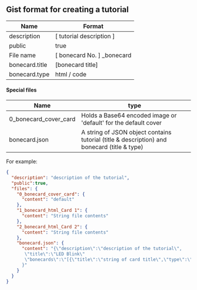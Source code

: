 ## Gist format for creating a tutorial

Name | Format
-------- | ---------------
description | [ tutorial description ]
public | true
File name | [ bonecard No. ] \_bonecard
bonecard.title | [bonecard title]
bonecard.type | html / code

#### Special files

Name | type
-------- | ------
0_bonecard_cover_card | Holds a Base64 encoded image or 'default' for the default cover
bonecard.json | A string of JSON object contains tutorial (title & description) and bonecard (title & type)

For example:

````json
{
  "description": "description of the tutorial",
  "public":true,
  "files": {
    "0_bonecard_cover_card": {
      "content": "default"
    },
    "1_bonecard_html_Card 1": {
      "content": "String file contents"
    },
    "2_bonecard_html_Card 2": {
      "content": "String file contents"
    },
    "bonecard.json": {
      "content": "{\"description\":\"description of the tutorial\",
       \"title\":\"LED Blink\"
       \"bonecards\":\"[{\"title\":\"string of card title\",\"type\":\"html\"}]\"
      }"
    }
  }
}
````
